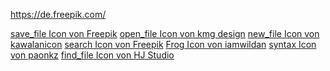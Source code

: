 https://de.freepik.com/

<a href="https://de.freepik.com/search">save_file Icon von Freepik</a>
<a href="https://de.freepik.com/search">open_file Icon von kmg design</a>
<a href="https://de.freepik.com/search">new_file Icon von kawalanicon</a>
<a href="https://de.freepik.com/search">search Icon von Freepik</a>
<a href="https://de.freepik.com/icon/frog">Frog Icon von iamwildan</a>
<a href="https://de.freepik.com/search">syntax Icon von paonkz</a>
<a href="https://de.freepik.com/icon/ordner-durchsuchen_12105582#fromView=search&page=1&position=83&uuid=aa12f069-d06b-485b-beb1-162e7ace0ea1">find_file Icon von HJ Studio</a>
